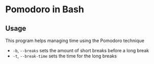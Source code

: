 # Pomodoro in Bash
## Usage
This program helps managing time using the Pomodoro technique
* `-b`, `--breaks` sets the amount of short breaks before a long break
* `-t`, `--break-time` sets the time for the long breaks
